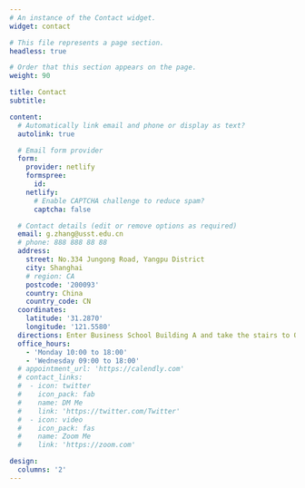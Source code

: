 ```yaml
---
# An instance of the Contact widget.
widget: contact

# This file represents a page section.
headless: true

# Order that this section appears on the page.
weight: 90

title: Contact
subtitle:

content:
  # Automatically link email and phone or display as text?
  autolink: true

  # Email form provider
  form:
    provider: netlify
    formspree:
      id:
    netlify:
      # Enable CAPTCHA challenge to reduce spam?
      captcha: false

  # Contact details (edit or remove options as required)
  email: g.zhang@usst.edu.cn
  # phone: 888 888 88 88
  address:
    street: No.334 Jungong Road, Yangpu District
    city: Shanghai
    # region: CA
    postcode: '200093'
    country: China
    country_code: CN
  coordinates:
    latitude: '31.2870'
    longitude: '121.5580'
  directions: Enter Business School Building A and take the stairs to Office 1006 on Floor 10
  office_hours:
    - 'Monday 10:00 to 18:00'
    - 'Wednesday 09:00 to 18:00'
  # appointment_url: 'https://calendly.com'
  # contact_links:
  #  - icon: twitter
  #    icon_pack: fab
  #    name: DM Me
  #    link: 'https://twitter.com/Twitter'
  #  - icon: video
  #    icon_pack: fas
  #    name: Zoom Me
  #    link: 'https://zoom.com'

design:
  columns: '2'
---
```

